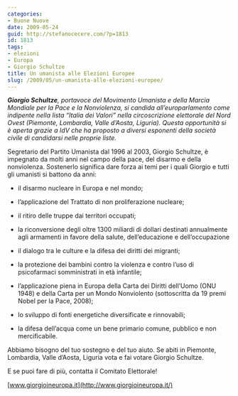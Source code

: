 ```yaml
---
categories:
- Buone Nuove
date: 2009-05-24
guid: http://stefanocecere.com/?p=1813
id: 1813
tags:
- elezioni
- Europa
- Giorgio Schultze
title: Un umanista alle Elezioni Europee
slug: /2009/05/un-umanista-alle-elezioni-europee/
---
```


_**Giorgio Schultze**, portavoce del Movimento Umanista e della Marcia Mondiale per la Pace e la Nonviolenza, si candida all’europarlamento come indipente nella lista “Italia dei Valori” nella circoscrizione elettorale del Nord Ovest (Piemonte, Lombardia, Valle d’Aosta, Liguria). <img src="http://www.umanista.org/wp-content/giorgio.jpg" alt="" align="left" />Questa opportunità si è aperta grazie a IdV che ha proposto a diversi esponenti della società civile di candidarsi nelle proprie liste._

Segretario del Partito Umanista dal 1996 al 2003, Giorgio Schultze, è impegnato da molti anni nel campo della pace, del disarmo e della nonviolenza. Sostenerlo significa dare forza ai temi per i quali Giorgio e tutti gli umanisti si battono da anni:
  
- il disarmo nucleare in Europa e nel mondo;
  
- l’applicazione del Trattato di non proliferazione nucleare;
  
- il ritiro delle truppe dai territori occupati;
  
- la riconversione degli oltre 1300 miliardi di dollari destinati annualmente agli armamenti in favore della salute, dell’educazione e dell’occupazione
  
- il dialogo tra le culture e la difesa dei diritti dei migranti;
  
- la protezione dei bambini contro la violenza e contro l’uso di psicofarmaci somministrati in età infantile;
  
- l’applicazione piena in Europa della Carta dei Diritti dell’Uomo (ONU 1948) e della Carta per un Mondo Nonviolento (sottoscritta da 19 premi Nobel per la Pace, 2008);
  
- lo sviluppo di fonti energetiche diversificate e rinnovabili;
  
- la difesa dell’acqua come un bene primario comune, pubblico e non mercificabile.

Abbiamo bisogno del tuo sostegno e del tuo aiuto. Se abiti in Piemonte, Lombardia, Valle d’Aosta, Liguria vota e fai votare Giorgio Schultze.
  
E se puoi fare di più, contatta il Comitato Elettorale!
  
[www.giorgioineuropa.it](http://www.giorgioineuropa.it/)